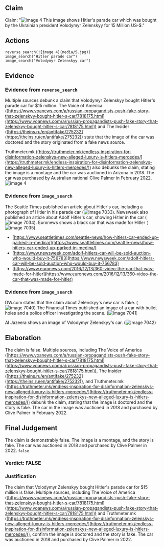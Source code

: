 ## Claim
Claim: "![image 4](media/5.jpg) This image shows Hitler's parade car which was bought by the Ukrainian president Volodymyr Zelenskyy for 15 Million US-$."

## Actions
```
reverse_search(![image 4](media/5.jpg))
image_search("Hitler parade car")
image_search("Volodymyr Zelenskyy car")
```

## Evidence
### Evidence from `reverse_search`
Multiple sources debunk a claim that Volodymyr Zelenskyy bought Hitler's parade car for $15 million. The Voice of America ([https://www.voanews.com/a/russian-propagandists-push-fake-story-that-zelenskyy-bought-hitler-s-car/7818175.html](https://www.voanews.com/a/russian-propagandists-push-fake-story-that-zelenskyy-bought-hitler-s-car/7818175.html)) and The Insider ([https://theins.ru/en/antifake/275232](https://theins.ru/en/antifake/275232)) state that the image of the car was doctored and the story originated from a fake news source.

Truthmeter.mk ([https://truthmeter.mk/endless-inspiration-for-disinformation-zelenskys-new-alleged-luxury-is-hitlers-mercedes/](https://truthmeter.mk/endless-inspiration-for-disinformation-zelenskys-new-alleged-luxury-is-hitlers-mercedes/)) also debunks the claim, stating the image is a montage and the car was auctioned in Arizona in 2018. The car was purchased by Australian national Clive Palmer in February 2022. ![image 4](media/5.jpg)

### Evidence from `image_search`
The Seattle Times published an article about Hitler's car, including a photograph of Hitler in his parade car (![image 7033](media/2025-08-29_23-20-1756509630-405131.jpg)). Newsweek also published an article about Adolf Hitler's car, showing Hitler in the car (![image 7034](media/2025-08-29_23-20-1756509630-557026.jpg)). Euronews shows a black car that was made for Hitler (![image 7035](media/2025-08-29_23-20-1756509630-678235.jpg)).

*   [https://www.seattletimes.com/seattle-news/how-hitlers-car-ended-up-parked-in-medina/](https://www.seattletimes.com/seattle-news/how-hitlers-car-ended-up-parked-in-medina/)
*   [https://www.newsweek.com/adolf-hitlers-car-will-be-sold-auction-who-would-buy-it-756783](https://www.newsweek.com/adolf-hitlers-car-will-be-sold-auction-who-would-buy-it-756783)
*   [https://www.euronews.com/2016/12/13/360-video-the-car-that-was-made-for-hitler](https://www.euronews.com/2016/12/13/360-video-the-car-that-was-made-for-hitler)


### Evidence from `image_search`
DW.com states that the claim about Zelenskyy's new car is fake. (![image 7040](media/2025-08-29_23-20-1756509638-543222.jpg)) The Financial Times published an image of a car with bullet holes and a police officer investigating the scene. (![image 7041](media/2025-08-29_23-20-1756509638-640277.jpg))

Al Jazeera shows an image of Volodymyr Zelenskyy's car. (![image 7042](media/2025-08-29_23-20-1756509638-795883.jpg))


## Elaboration
The claim is false. Multiple sources, including The Voice of America ([https://www.voanews.com/a/russian-propagandists-push-fake-story-that-zelenskyy-bought-hitler-s-car/7818175.html](https://www.voanews.com/a/russian-propagandists-push-fake-story-that-zelenskyy-bought-hitler-s-car/7818175.html)), The Insider ([https://theins.ru/en/antifake/275232](https://theins.ru/en/antifake/275232)), and Truthmeter.mk ([https://truthmeter.mk/endless-inspiration-for-disinformation-zelenskys-new-alleged-luxury-is-hitlers-mercedes/](https://truthmeter.mk/endless-inspiration-for-disinformation-zelenskys-new-alleged-luxury-is-hitlers-mercedes/)) debunk the claim, stating that the image is doctored and the story is fake. The car in the image was auctioned in 2018 and purchased by Clive Palmer in February 2022.


## Final Judgement
The claim is demonstrably false. The image is a montage, and the story is fake. The car was auctioned in 2018 and purchased by Clive Palmer in 2022. `false`

### Verdict: FALSE

### Justification
The claim that Volodymyr Zelenskyy bought Hitler's parade car for $15 million is false. Multiple sources, including The Voice of America ([https://www.voanews.com/a/russian-propagandists-push-fake-story-that-zelenskyy-bought-hitler-s-car/7818175.html](https://www.voanews.com/a/russian-propagandists-push-fake-story-that-zelenskyy-bought-hitler-s-car/7818175.html)) and Truthmeter.mk ([https://truthmeter.mk/endless-inspiration-for-disinformation-zelenskys-new-alleged-luxury-is-hitlers-mercedes/](https://truthmeter.mk/endless-inspiration-for-disinformation-zelenskys-new-alleged-luxury-is-hitlers-mercedes/)), confirm the image is doctored and the story is fake. The car was auctioned in 2018 and purchased by Clive Palmer in 2022.
